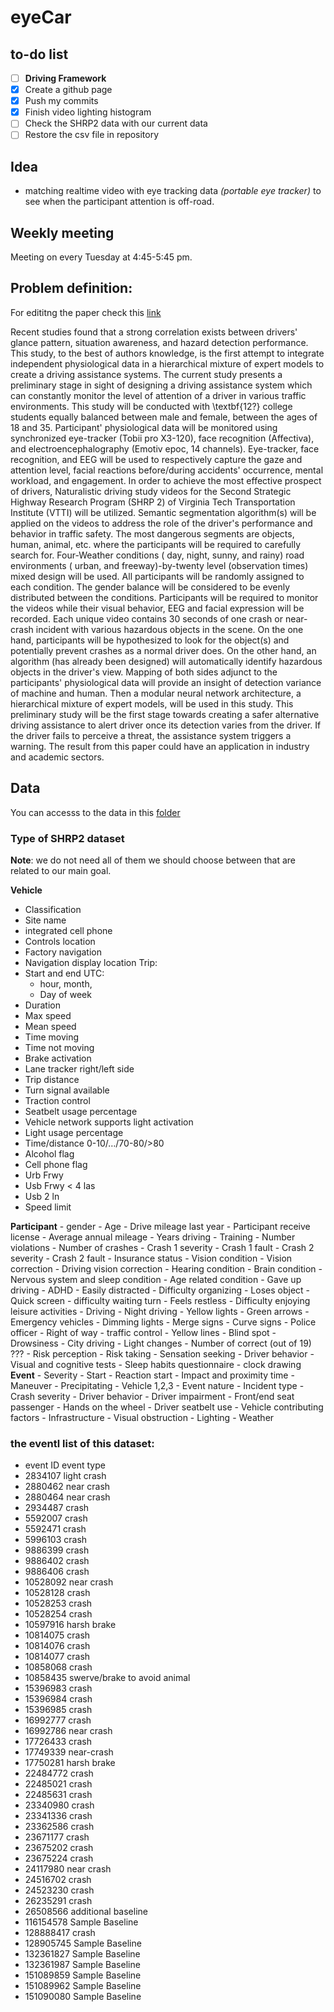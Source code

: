 # eyeCar

## to-do list
- [ ] **Driving Framework**
- [x] Create a github page
- [x] Push my commits
- [x] Finish video lighting histogram
- [ ] Check the SHRP2 data with our current data
- [ ] Restore the csv file in repository

## Idea
- matching realtime video with eye tracking data _(portable eye tracker)_ to see when the participant attention is off-road.



## Weekly meeting
Meeting on every Tuesday at 4:45-5:45 pm.

## Problem definition: 
For edititng the paper check this [link](https://www.overleaf.com/7815968227xqkmcmwpzmzv)


Recent studies found that a strong correlation exists between drivers' glance pattern, situation awareness, and hazard detection performance. This study, to the best of authors knowledge, is the first attempt to integrate independent physiological data in a hierarchical mixture of expert models to create a driving assistance systems. The current study presents a preliminary stage in sight of designing a driving assistance system which can constantly monitor the level of attention of a driver in various traffic environments. 
This study will be conducted with \textbf{12?} college students equally balanced between male and female, between the ages of 18 and 35. Participant' physiological data will be monitored using synchronized eye-tracker (Tobii pro X3-120), face recognition (Affectiva), and electroencephalography (Emotiv epoc, 14 channels). Eye-tracker, face recognition, and EEG will be used to respectively capture the gaze and attention level,  facial reactions before/during accidents' occurrence, mental workload, and engagement.
In order to achieve the most effective prospect of drivers, Naturalistic driving study videos for the Second Strategic Highway Research Program (SHRP 2) of Virginia Tech Transportation Institute (VTTI) will be utilized. Semantic segmentation algorithm(s) will be applied on the videos to address the role of the driver's performance and behavior in traffic safety. The most dangerous segments are objects, human, animal, etc. where the participants will be required to carefully search for. Four-Weather conditions ( day, night, sunny, and rainy) road environments ( urban, and freeway)-by-twenty level (observation times) mixed design will be used. All participants will be randomly assigned to each condition. The gender balance will be considered to be evenly distributed between the conditions.
Participants will be required to monitor the videos while their visual behavior, EEG and facial expression will be recorded. Each unique video contains 30 seconds of one crash or near-crash incident with various hazardous objects in the scene. On the one hand, participants will be hypothesized to look for the object(s) and potentially prevent crashes as a normal driver does. On the other hand, an algorithm (has already been designed) will automatically identify hazardous objects in the driver's view. Mapping of both sides adjunct to the participants' physiological data will provide an insight of detection variance of machine and human.
Then a modular neural network architecture, a hierarchical mixture of expert models, will be used in this study. This preliminary study will be the first stage towards creating a safer alternative driving assistance to alert driver once its detection varies from the driver. If the driver fails to perceive a threat, the assistance system triggers a warning. The result from this paper could have an application in industry and academic sectors.


## Data
You can accesss to the data in this [folder](https://drive.google.com/drive/folders/1G-3t3T8QLLeO6fdwetbF7AnjliQA6uDm?usp=sharing)


### Type of SHRP2 dataset
**Note**: we do not need all of them we should choose between that are related to our main goal.

**Vehicle**
- Classification
- Site name
- integrated cell phone
- Controls location
- Factory navigation
- Navigation display location
Trip:
- Start and end UTC: 
    - hour, month,
    - Day of week
- Duration
- Max speed
- Mean speed
- Time moving
- Time not moving
- Brake activation
- Lane tracker right/left side
- Trip distance
- Turn signal available 
- Traction control
- Seatbelt usage percentage
- Vehicle network supports light activation
- Light usage percentage
- Time/distance 0-10/…/70-80/>80
- Alcohol flag
- Cell phone flag
- Urb Frwy
- Usb Frwy < 4 las
- Usb 2 ln
- Speed limit


**Participant**
    - gender
    - Age 
    - Drive mileage last year
    - Participant receive license
    - Average annual mileage
    - Years driving
    - Training
    - Number violations
    - Number of crashes
    - Crash 1 severity
    - Crash 1 fault
    - Crash 2 severity
    - Crash 2 fault
    - Insurance status
    - Vision condition
    - Vision correction
    - Driving vision correction
    - Hearing condition
    - Brain condition
    - Nervous system and sleep condition
    - Age related condition
    - Gave up driving
    - ADHD
        - Easily distracted
        - Difficulty organizing
        - Loses object
        - Quick screen - difficulty waiting turn
        - Feels restless
        - Difficulty enjoying leisure activities
    - Driving
        - Night driving
        - Yellow lights
        - Green arrows
        - Emergency vehicles
        - Dimming lights
        - Merge signs
        - Curve signs
        - Police officer
        - Right of way
        - traffic control
        - Yellow lines
        - Blind spot
        - Drowsiness
        - City driving
        - Light changes
        - Number of correct (out of 19) ???
    - Risk perception
    - Risk taking
    - Sensation seeking
    - Driver behavior
    - Visual and cognitive tests
    - Sleep habits questionnaire
    - clock drawing 
**Event**
    - Severity
    - Start
    - Reaction start
    - Impact and proximity time 
    - Maneuver
    - Precipitating 
    - Vehicle 1,2,3
    - Event nature
    - Incident type
    - Crash severity
    - Driver behavior
    - Driver impairment
    - Front/end seat passenger
    - Hands on the wheel
    - Driver seatbelt use
    - Vehicle contributing factors
    - Infrastructure
    - Visual obstruction
    - Lighting 
    - Weather

### the eventl list of this dataset:
- event ID  event type
- 2834107   light crash
- 2880462   near crash
- 2880464   near crash
- 2934487   crash
- 5592007   crash
- 5592471   crash
- 5996103   crash
- 9886399   crash
- 9886402   crash
- 9886406   crash
- 10528092  near crash
- 10528128  crash
- 10528253  crash
- 10528254  crash
- 10597916  harsh brake
- 10814075  crash
- 10814076  crash
- 10814077  crash
- 10858068  crash
- 10858435  swerve/brake to avoid animal
- 15396983  crash
- 15396984  crash
- 15396985  crash
- 16992777  crash
- 16992786  near crash
- 17726433  crash
- 17749339  near-crash
- 17750281  harsh brake
- 22484772  crash
- 22485021  crash
- 22485631  crash
- 23340980  crash
- 23341336  crash
- 23362586  crash
- 23671177  crash
- 23675202  crash
- 23675224  crash
- 24117980  near crash
- 24516702  crash
- 24523230  crash
- 26235291  crash
- 26508566  additional baseline
- 116154578 Sample Baseline
- 128888417 crash
- 128905745 Sample Baseline
- 132361827 Sample Baseline
- 132361987 Sample Baseline
- 151089859 Sample Baseline
- 151089962 Sample Baseline
- 151090080 Sample Baseline
